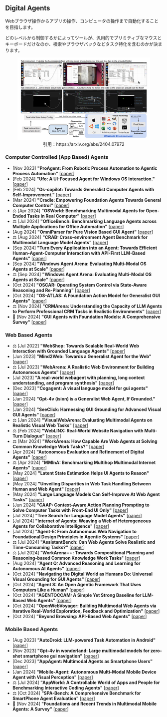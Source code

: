 ## Digital Agents
 Webブラウザ操作からアプリの操作、コンピュータの操作まで自動化することを目指します。

どのレベルから制御するかによってツールが、汎用的でプリミティブなマウスとキーボードだけなのか、検索やブラウザバックなどタスク特化を含むのかが決まります。
<figure style="text-align: center;">
    <img alt="" src="../assets/digital_agent.png" width="500" />
    <figcaption style="text-align: center;">引用：https://arxiv.org/abs/2404.07972</figcaption>
</figure>


### Computer Controlled (App Based) Agents
* [Nov 2023] **"ProAgent: From Robotic Process Automation to Agentic Process Automation"** [[paper](https://arxiv.org/abs/2311.10751)]
* [Feb 2024] **"Ufo: A UI-Focused Agent for Windows OS Interaction."** [[paper](https://arxiv.org/abs/2402.07939)]
* [Feb 2024] **"Os-copilot: Towards Generalist Computer Agents with Self-Improvement."** [[paper](https://arxiv.org/abs/2402.07456)]
* [Mar 2024] **"Cradle: Empowering Foundation Agents Towards General Computer Control"** [[paper](https://arxiv.org/abs/2403.03186)]
* ⚖️ [Apr 2024] **"OSWorld: Benchmarking Multimodal Agents for Open-Ended Tasks in Real Computer"** [[paper](https://arxiv.org/abs/2404.07972)]
* ⚖️ [Jul 2024] **"OfficeBench: Benchmarking Language Agents across Multiple Applications for Office Automation"** [[paper](https://arxiv.org/abs/2407.19056)]
* [Aug 2024] **"OmniParser for Pure Vision Based GUI Agent"** [[paper](https://arxiv.org/abs/2408.00203)]
* ⚖️ [Aug 2024] **"CRAB: Cross-environment Agent Benchmark for Multimodal Language Model Agents"** [[paper](https://arxiv.org/abs/2407.01511)]
* [Sep 2024] **"Turn Every Application into an Agent: Towards Efficient Human-Agent-Computer Interaction with API-First LLM-Based Agents"** [[paper](https://arxiv.org/pdf/2409.17140)]
* [Sep 2024] **"Windows Agent Arena: Evaluating Multi-Modal OS Agents at Scale"** [[paper](https://arxiv.org/abs/2409.08264)]
* ⚖️ [Sep 2024] **"Windows Agent Arena: Evaluating Multi-Modal OS Agents at Scale"** [[paper](https://arxiv.org/abs/2409.08264)]
* [Oct 2024] **"OSCAR: Operating System Control via State-Aware Reasoning and Re-Planning"** [[paper](https://arxiv.org/abs/2410.18963)]
* [Oct 2024] **"OS-ATLAS: A Foundation Action Model for Generalist GUI Agents"** [[paper](https://arxiv.org/abs/2410.23218)]
* ⚖️ [Nov 2024] **"CRMArena: Understanding the Capacity of LLM Agents to Perform Professional CRM Tasks in Realistic Environments"** [[paper](https://arxiv.org/abs/2411.02305)]
* 📖 [Nov 2024] **"GUI Agents with Foundation Models: A Comprehensive Survey"** [[paper](https://arxiv.org/abs/2411.04890v1)]


### Web Based Agents
* ⚖️ [Jul 2022] **"WebShop: Towards Scalable Real-World Web Interaction with Grounded Language Agents"** [[paper](https://arxiv.org/abs/2207.01206)]
* [Jun 2023] **"Mind2Web: Towards a Generalist Agent for the Web"** [[paper](https://arxiv.org/abs/2306.06070)]
* ⚖️ [Jul 2023] **"WebArena: A Realistic Web Environment for Building Autonomous Agents"** [[paper](https://arxiv.org/abs/2307.13854)]
* [Jul 2023] **"A real-world webagent with planning, long context understanding, and program synthesis"** [[paper](https://arxiv.org/abs/2307.12856)]
* [Dec 2023] **"Cogagent: A visual language model for gui agents"** [[paper](https://arxiv.org/abs/2312.08914)]
* [Jan 2024] **"Gpt-4v (ision) is a Generalist Web Agent, If Grounded."** [[paper](https://arxiv.org/abs/2401.01614)]
* [Jan 2024] **"SeeClick: Harnessing GUI Grounding for Advanced Visual GUI Agents"** [[paper](https://arxiv.org/abs/2401.10935)]
* ⚖️ [Jan 2024] **"VisualWebArena: Evaluating Multimodal Agents on Realistic Visual Web Tasks"** [[paper](https://arxiv.org/abs/2401.13649)]
* ⚖️ [Feb 2024] **"WebLINX: Real-World Website Navigation with Multi-Turn Dialogue"** [[paper](https://arxiv.org/abs/2402.05930)]
* ⚖️ [Mar 2024] **"WorkArena: How Capable Are Web Agents at Solving Common Knowledge Work Tasks?"** [[paper](https://arxiv.org/abs/2403.07718)]
* [Apr 2024] **"Autonomous Evaluation and Refinement of Digital Agents"** [[paper](https://arxiv.org/abs/2404.06474)]
* ⚖️ [Apr 2024] **"MMInA: Benchmarking Multihop Multimodal Internet Agents"** [[paper](https://arxiv.org/abs/2404.09992)]
* [May 2024] **"Latent State Estimation Helps UI Agents to Reason"** [[paper](https://arxiv.org/abs/2405.11120)]
* [May 2024] **"Unveiling Disparities in Web Task Handling Between Human and Web Agent"** [[paper](https://arxiv.org/abs/2405.04497)]
* [May 2024] **"Large Language Models Can Self-Improve At Web Agent Tasks"** [[paper](https://arxiv.org/abs/2405.20309)]
* [Jun 2024] **"CAAP: Context-Aware Action Planning Prompting to Solve Computer Tasks with Front-End UI Only"** [[paper](https://arxiv.org/abs/2406.06947)]
* [Jul 2024] **"Tree Search for Language Model Agents"** [[paper](https://arxiv.org/abs/2407.01476)]
* [Jul 2024] **"Internet of Agents: Weaving a Web of Heterogeneous Agents for Collaborative Intelligence"** [[paper](https://arxiv.org/abs/2407.07061)]
* [Jul 2024] **"Agent-E: From Autonomous Web Navigation to Foundational Design Principles in Agentic Systems"** [[paper](https://arxiv.org/abs/2407.13032)]
* ⚖️ [Jul 2024] **"AssistantBench: Can Web Agents Solve Realistic and Time-Consuming Tasks?"** [[paper](https://arxiv.org/abs/2407.15711)]
* ⚖️ [Jul 2024] "**WorkArena++: Towards Compositional Planning and Reasoning-based Common Knowledge Work Tasks**" [[paper](https://arxiv.org/abs/2407.05291)]
* [Aug 2024] **"Agent Q: Advanced Reasoning and Learning for Autonomous AI Agents"** [[paper](https://arxiv.org/abs/2408.07199)]
* [Oct 2024] **"Navigating the Digital World as Humans Do: Universal Visual Grounding for GUI Agents"** [[paper](https://arxiv.org/abs/2410.05243)]
* [Oct 2024] **"Agent S: An Open Agentic Framework That Uses Computers Like a Human"** [[paper](https://arxiv.org/abs/2410.08164)]
* [Oct 2024] **"AGENTOCCAM: A Simple Yet Strong Baseline for LLM-Based Web Agents"** [[paper](https://arxiv.org/abs/2410.13825)]
* [Oct 2024] **"OpenWebVoyager: Building Multimodal Web Agents via Iterative Real-World Exploration, Feedback and Optimization"** [[paper](https://arxiv.org/abs/2410.17238)]
* [Oct 2024] **"Beyond Browsing: API-Based Web Agents"** [[paper](https://arxiv.org/abs/2410.16464)]


### Mobile Based Agents
* [Aug 2023] **"AutoDroid: LLM-powered Task Automation in Android"** [[paper](https://arxiv.org/abs/2308.15272)]
* [Nov 2023] **"Gpt-4v in wonderland: Large multimodal models for zero-shot smartphone gui navigation"** [[paper](https://arxiv.org/abs/2311.07562)]
* [Dec 2023] **"AppAgent: Multimodal Agents as Smartphone Users"** [[paper](https://arxiv.org/abs/2312.13771)]
* [Jan 2024] **"Mobile-Agent: Autonomous Multi-Modal Mobile Device Agent with Visual Perception"** [[paper](https://arxiv.org/abs/2401.16158)]
* ⚖️ [Jul 2024] **"AppWorld: A Controllable World of Apps and People for Benchmarking Interactive Coding Agents"** [[paper](https://arxiv.org/abs/2407.18901)]
* ⚖️ [Oct 2024] **"SPA-Bench: A Comprehensive Benchmark for SmartPhone Agent Evaluation"** [[paper](https://arxiv.org/abs/2410.15164)]
* 📖 [Nov 2024] **"Foundations and Recent Trends in Multimodal Mobile Agents: A Survey"** [[paper](https://arxiv.org/abs/2411.02006)]
